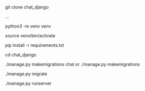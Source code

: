 git clone chat_django

...

python3 -m venv venv

source venv/bin/activate

pip install -r requirements.txt

cd chat_django

./manage.py makemigrations chat 
or
./manage.py makemigrations

./manage.py migrate

./manage.py runserver

